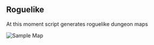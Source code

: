 Roguelike
---------

At this moment script generates roguelike dungeon maps

![Sample Map](http://i65.tinypic.com/35asr3r.png)
